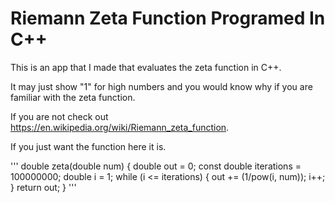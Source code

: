 # Riemann Zeta Function Programed In C++

This is an app that I made that evaluates the zeta function in C++.

It may just show "1" for high numbers and you would know why if you are familiar with the zeta function.

If you are not check out https://en.wikipedia.org/wiki/Riemann_zeta_function.

If you just want the function here it is.

'''
double zeta(double num) {
	double out = 0;
	const double iterations = 100000000;
	double i = 1;
	while (i <= iterations) {
		out += (1/pow(i, num));
		i++;
	}
	return out;
}
'''
